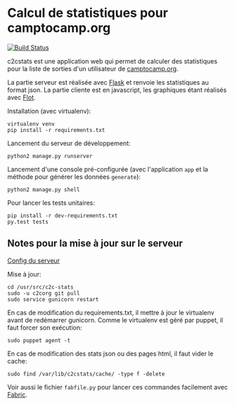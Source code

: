 Calcul de statistiques pour camptocamp.org
==========================================

[![Build Status](https://travis-ci.org/c2corg/c2c-stats.png?branch=master)](https://travis-ci.org/c2corg/c2c-stats)

c2cstats est une application web qui permet de calculer des statistiques pour
la liste de sorties d'un utilisateur de [camptocamp.org](http://camptocamp.org/).

La partie serveur est réalisée avec [Flask](http://flask.pocoo.org/) et
renvoie les statistiques au format json. La partie cliente est en javascript,
les graphiques étant réalisés avec [Flot](http://www.flotcharts.org/).

Installation (avec virtualenv):

    virtualenv venv
    pip install -r requirements.txt

Lancement du serveur de développement:

    python2 manage.py runserver

Lancement d'une console pré-configurée (avec l'application ``app`` et la
méthode pour générer les données ``generate``):

    python2 manage.py shell

Pour lancer les tests unitaires:

    pip install -r dev-requirements.txt
    py.test tests


## Notes pour la mise à jour sur le serveur

[Config du serveur](https://github.com/c2corg/infrastructure/blob/master/puppetmaster/site-modules/c2corg/manifests/stats.pp)

Mise à jour:

    cd /usr/src/c2c-stats
    sudo -u c2corg git pull
    sudo service gunicorn restart

En cas de modification du requirements.txt, il mettre à jour le virtualenv
avant de redémarrer gunicorn. Comme le virtualenv est géré par puppet, il faut
forcer son exécution:

    sudo puppet agent -t

En cas de modification des stats json ou des pages html, il faut vider le cache:

    sudo find /var/lib/c2cstats/cache/ -type f -delete

Voir aussi le fichier `fabfile.py` pour lancer ces commandes facilement avec
[Fabric](docs.fabfile.org/).
